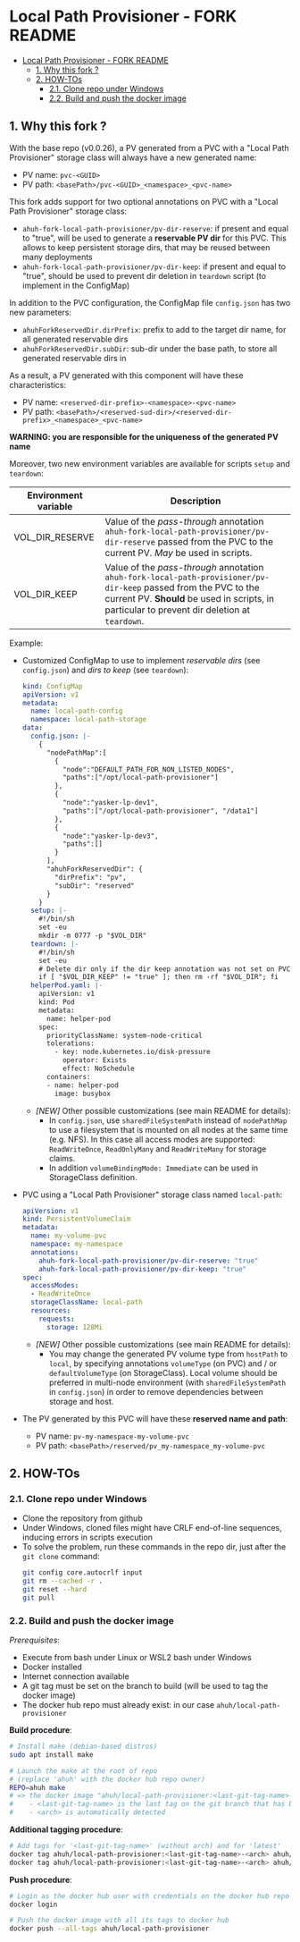 # Local Path Provisioner - FORK README

- [Local Path Provisioner - FORK README](#local-path-provisioner---fork-readme)
  - [1. Why this fork ?](#1-why-this-fork-)
  - [2. HOW-TOs](#2-how-tos)
    - [2.1. Clone repo under Windows](#21-clone-repo-under-windows)
    - [2.2. Build and push the docker image](#22-build-and-push-the-docker-image)

## 1. Why this fork ?

With the base repo (v0.0.26), a PV generated from a PVC with a "Local Path Provisioner" storage class will always have a new generated name:
* PV name: `pvc-<GUID>`
* PV path: `<basePath>/pvc-<GUID>_<namespace>_<pvc-name>`

This fork adds support for two optional annotations on PVC with a "Local Path Provisioner" storage class:
*  `ahuh-fork-local-path-provisioner/pv-dir-reserve`: if present and equal to "true", will be used to generate a **reservable PV dir** for this PVC. This allows to keep persistent storage dirs, that may be reused between many deployments
*  `ahuh-fork-local-path-provisioner/pv-dir-keep`: if present and equal to "true", should be used to prevent dir deletion in `teardown` script (to implement in the ConfigMap)

In addition to the PVC configuration, the ConfigMap file `config.json` has two new parameters:
* `ahuhForkReservedDir.dirPrefix`: prefix to add to the target dir name, for all generated reservable dirs
* `ahuhForkReservedDir.subDir`: sub-dir under the base path, to store all generated reservable dirs in

As a result, a PV generated with this component will have these characteristics:
* PV name: `<reserved-dir-prefix>-<namespace>-<pvc-name>`
* PV path: `<basePath>/<reserved-sud-dir>/<reserved-dir-prefix>_<namespace>_<pvc-name>`

**WARNING: you are responsible for the uniqueness of the generated PV name**

Moreover, two new environment variables are available for scripts `setup` and `teardown`:

| Environment variable | Description |
|----------------------|-------------|
| VOL_DIR_RESERVE | Value of the *pass-through* annotation `ahuh-fork-local-path-provisioner/pv-dir-reserve` passed from the PVC to the current PV. *May* be used in scripts. |
| VOL_DIR_KEEP | Value of the *pass-through* annotation `ahuh-fork-local-path-provisioner/pv-dir-keep` passed from the PVC to the current PV. **Should** be used in scripts, in particular to prevent dir deletion at `teardown`. |

Example:
* Customized ConfigMap to use to implement *reservable dirs* (see `config.json`) and *dirs to keep* (see `teardown`):
  ```yaml
  kind: ConfigMap
  apiVersion: v1
  metadata:
    name: local-path-config
    namespace: local-path-storage
  data:
    config.json: |-
      {
        "nodePathMap":[
          {
            "node":"DEFAULT_PATH_FOR_NON_LISTED_NODES",
            "paths":["/opt/local-path-provisioner"]
          },
          {
            "node":"yasker-lp-dev1",
            "paths":["/opt/local-path-provisioner", "/data1"]
          },
          {
            "node":"yasker-lp-dev3",
            "paths":[]
          }
        ],
        "ahuhForkReservedDir": {
          "dirPrefix": "pv",
          "subDir": "reserved"
        }
      }
    setup: |-
      #!/bin/sh
      set -eu
      mkdir -m 0777 -p "$VOL_DIR"
    teardown: |-
      #!/bin/sh
      set -eu
      # Delete dir only if the dir keep annotation was not set on PVC / PV !
      if [ "$VOL_DIR_KEEP" != "true" ]; then rm -rf "$VOL_DIR"; fi
    helperPod.yaml: |-
      apiVersion: v1
      kind: Pod
      metadata:
        name: helper-pod
      spec:
        priorityClassName: system-node-critical
        tolerations:
          - key: node.kubernetes.io/disk-pressure
            operator: Exists
            effect: NoSchedule
        containers:
        - name: helper-pod
          image: busybox
  ```
  * *[NEW]* Other possible customizations (see main README for details):
    * In `config.json`, use `sharedFileSystemPath` instead of `nodePathMap` to use a filesystem that is mounted on all nodes at the same time (e.g. NFS). In this case all access modes are supported: `ReadWriteOnce`, `ReadOnlyMany` and `ReadWriteMany` for storage claims.
    * In addition `volumeBindingMode: Immediate` can be used in StorageClass definition.

* PVC using a "Local Path Provisioner" storage class named `local-path`:
  ```yaml
  apiVersion: v1
  kind: PersistentVolumeClaim
  metadata:
    name: my-volume-pvc
    namespace: my-namespace
    annotations:
      ahuh-fork-local-path-provisioner/pv-dir-reserve: "true"
      ahuh-fork-local-path-provisioner/pv-dir-keep: "true"
  spec:
    accessModes:
    - ReadWriteOnce
    storageClassName: local-path
    resources:
      requests:
        storage: 128Mi
  ```
  * *[NEW]* Other possible customizations (see main README for details):
    * You may change the generated PV volume type from `hostPath` to `local`, by specifying annotations `volumeType` (on PVC) and / or `defaultVolumeType` (on StorageClass). Local volume should be preferred in multi-node environment (with `sharedFileSystemPath` in `config.json`) in order to remove dependencies between storage and host.

* The PV generated by this PVC will have these **reserved name and path**:
  * PV name: `pv-my-namespace-my-volume-pvc`
  * PV path: `<basePath>/reserved/pv_my-namespace_my-volume-pvc`

## 2. HOW-TOs

### 2.1. Clone repo under Windows

* Clone the repository from github
* Under Windows, cloned files might have CRLF end-of-line sequences, inducing errors in scripts execution
* To solve the problem, run these commands in the repo dir, just after the `git clone` command:
  ```bash
  git config core.autocrlf input
  git rm --cached -r .
  git reset --hard
  git pull
  ```

### 2.2. Build and push the docker image

*Prerequisites*:
* Execute from bash under Linux or WSL2 bash under Windows
* Docker installed
* Internet connection available
* A git tag must be set on the branch to build (will be used to tag the docker image)
* The docker hub repo must already exist: in our case `ahuh/local-path-provisioner`

**Build procedure**:
```bash
# Install make (debian-based distros)
sudo apt install make

# Launch the make at the root of repo
# (replace 'ahuh' with the docker hub repo owner)
REPO=ahuh make
# => the docker image "ahuh/local-path-provisioner:<last-git-tag-name>-<arch>" is available:
#    - <last-git-tag-name> is the last tag on the git branch that has been built
#    - <arch> is automatically detected
```

**Additional tagging procedure**:
```bash
# Add tags for '<last-git-tag-name>' (without arch) and for 'latest'
docker tag ahuh/local-path-provisioner:<last-git-tag-name>-<arch> ahuh/local-path-provisioner:<last-git-tag-name>
docker tag ahuh/local-path-provisioner:<last-git-tag-name>-<arch> ahuh/local-path-provisioner:latest
```

**Push procedure**:
```bash
# Login as the docker hub user with credentials on the docker hub repo
docker login

# Push the docker image with all its tags to docker hub
docker push --all-tags ahuh/local-path-provisioner
```